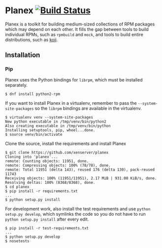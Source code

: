 # Planex [![Build Status](https://travis-ci.org/xenserver/planex.svg?branch=master)](https://travis-ci.org/xenserver/planex)

Planex is a toolkit for building medium-sized collections of RPM packages which may depend on each other.
It fills the gap between tools to build individual RPMs, such as `rpmbuild` and `mock`, and tools to build entire distributions, such as [koji](https://fedoraproject.org/wiki/Koji).

## Installation 

### Pip

Planex uses the Python bindings for `librpm`, which must be installed separately.
```
$ dnf install python2-rpm
```

If you want to install Planex in a virtualenv, remember to pass the `--system-site-packages` so the `librpm` bindings are available in the virtualenv.

```
$ virtualenv venv --system-site-packages
New python executable in /tmp/venv/bin/python2
Also creating executable in /tmp/venv/bin/python
Installing setuptools, pip, wheel...done.
$ source venv/bin/activate
```

Clone the source, install the requirements and install Planex
```
$ git clone https://github.com/xenserver/planex
Cloning into 'planex'...
remote: Counting objects: 11951, done.
remote: Compressing objects: 100% (78/78), done.
remote: Total 11951 (delta 143), reused 176 (delta 130), pack-reused 11743
Receiving objects: 100% (11951/11951), 2.17 MiB | 931.00 KiB/s, done.
Resolving deltas: 100% (8368/8368), done.
$ cd planex
$ pip install -r requirements.txt
...
$ python setup.py install
```

For development work, also install the test requirements and use `python setup.py develop`, which symlinks the code so you do not have to run `python setup.py install` after every edit.
```
$ pip install -r test-requirements.txt
...
$ python setup.py develop
$ nosetests
```
